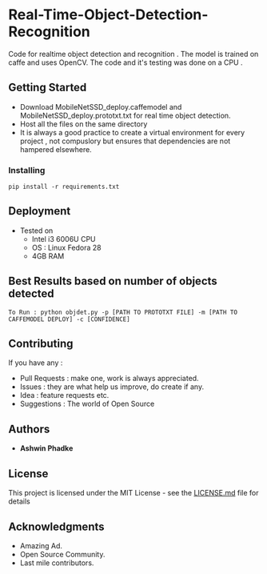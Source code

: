 # Real-Time-Object-Detection-Recognition

Code for realtime object detection and recognition . The model is trained on caffe and uses OpenCV. The code and it's testing was done on a CPU .

## Getting Started

- Download MobileNetSSD_deploy.caffemodel and MobileNetSSD_deploy.prototxt.txt for real time object detection.
- Host all the files on the same directory
- It is always a good practice to create a virtual environment for every project , not compuslory but ensures that dependencies are not hampered elsewhere.


### Installing



```
pip install -r requirements.txt
```




## Deployment

- Tested on 
  - Intel i3 6006U CPU
  - OS : Linux Fedora 28
  - 4GB RAM
  
## Best Results based on number of objects detected 

```
To Run : python objdet.py -p [PATH TO PROTOTXT FILE] -m [PATH TO CAFFEMODEL DEPLOY] -c [CONFIDENCE]
```



## Contributing

If you have any :


- Pull Requests : make one, work is always appreciated.
- Issues        : they are what help us improve, do create if any.
- Idea          : feature requests etc.
- Suggestions   : The world of Open Source



## Authors

* **Ashwin Phadke** 



## License

This project is licensed under the MIT License - see the [LICENSE.md](LICENSE.md) file for details

## Acknowledgments

* Amazing Ad.
* Open Source Community.
* Last mile contributors.
